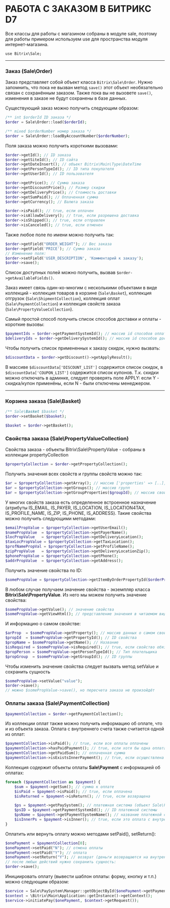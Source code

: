 # РАБОТА С ЗАКАЗОМ В БИТРИКС D7

Все классы для работы с магазином собраны в модуле sale, 
поэтому для работы примером используем use для пространства модуля интернет-магазина.

`use Bitrix\Sale;`

---

### Заказ (Sale\Order)

Заказ представляет собой объект класса `Bitrix\Sale\Order`. 
Нужно запомнить, что пока не вызван метод `save()` этот объект необязательно связан с сохранённым заказом. 
Также пока вы не вызовете `save()`, изменения в заказе не будут сохранены в базе данных.

Существующий заказ можно получить следующим образом:

```php 
/** int $orderId ID заказа */
$order = Sale\Order::load($orderId);

/** mixed $orderNumber номер заказа */
$order = Sale\Order::loadByAccountNumber($orderNumber);
```

Поля заказа можно получить короткими вызовами:

```php 
$order->getId(); // ID заказа
$order->getSiteId(); // ID сайта
$order->getDateInsert(); // объект Bitrix\Main\Type\DateTime
$order->getPersonTypeId(); // ID типа покупателя
$order->getUserId(); // ID пользователя

$order->getPrice(); // Сумма заказа
$order->getDiscountPrice(); // Размер скидки
$order->getDeliveryPrice(); // Стоимость доставки
$order->getSumPaid(); // Оплаченная сумма
$order->getCurrency(); // Валюта заказа

$order->isPaid(); // true, если оплачен
$order->isAllowDelivery(); // true, если разрешена доставка
$order->isShipped(); // true, если отправлен
$order->isCanceled(); // true, если отменен
```

Также любое поле по имени можно получить так:

```php 
$order->getField("ORDER_WEIGHT"); // Вес заказа
$order->getField('PRICE'); // Сумма заказа
// Изменение поля:
$order->setField('USER_DESCRIPTION', 'Комментарий к заказу');
$order->save();
```

Список доступных полей можно получить, вызвав `$order->getAvailableFields()`.

Заказ имеет связь один-ко-многим с несколькими объектами в виде коллекций - коллекция товаров в корзине (`Sale\Basket`), 
коллекция отгрузок (`Sale\ShipmentCollection`), коллекция оплат (`Sale\PaymentCollection`) и коллекция свойств заказа (`Sale\PropertyValueCollection`).

Самый простой способ получить список способов доставки и оплаты - короткие вызовы:

```php 
$paymentIds = $order->getPaymentSystemId(); // массив id способов оплат
$deliveryIds = $order->getDeliverySystemId(); // массив id способов доставки
```

Чтобы получить список примененных к заказу скидок, нужно вызвать:

```php 
$discountData = $order->getDiscount()->getApplyResult();
```

В массиве `$discountData['DISCOUNT_LIST']` содержится список скидок, в `$discountData['COUPON_LIST']` содержится список купонов. 
Т.к. скидки можно отключать в админке, следует проверять поле APPLY: если Y - скидка/купон применёны, если N - были отключены менеджером.

---

### Корзина заказа (Sale\Basket)

```php
/** Sale\Basket $basket */
$order->setBasket($basket);

$basket = $order->getBasket();
```

### Свойства заказа (Sale\PropertyValueCollection)

Свойства заказа - объекты Bitrix\Sale\PropertyValue - собраны в коллекции propertyCollection

```php 
$propertyCollection = $order->getPropertyCollection();
```

Получить значения всех свойств и группы свойств можно так:

```php 
$ar = $propertyCollection->getArray(); // массив ['properties' => [..], 'groups' => [..] ];
$ar = $propertyCollection->getGroups(); // массив групп
$ar = $propertyCollection->getGroupProperties($groupId); // массив свойств, относящихся к группе
```

У многих свойств заказа есть определенное встроенное назначение 
(атрибуты IS_EMAIL, IS_PAYER, IS_LOCATION, IS_LOCATION4TAX, IS_PROFILE_NAME, IS_ZIP, IS_PHONE, IS_ADDRESS). 
Такие свойства можно получить следующими методами:

```php 
$emailPropValue = $propertyCollection->getUserEmail();
$namePropValue  = $propertyCollection->getPayerName();
$locPropValue   = $propertyCollection->getDeliveryLocation();
$taxLocPropValue = $propertyCollection->getTaxLocation();
$profNamePropVal = $propertyCollection->getProfileName();
$zipPropValue   = $propertyCollection->getDeliveryLocationZip();
$phonePropValue = $propertyCollection->getPhone();
$addrPropValue  = $propertyCollection->getAddress();
```

Получить значение свойства по ID:

```php 
$somePropValue = $propertyCollection->getItemByOrderPropertyId($orderPropertyId);
```

В любом случае получаем значение свойства - экземпляр класса **Bitrix\Sale\PropertyValue**. 
Из него мы можем получить значение свойства:

```php 
$somePropValue->getValue(); // значение свойства
$somePropValue->getViewHtml(); // представление значения в читаемом виде (напр. для местоположения - путь страна, регион, город)
```

И информацию о самом свойстве:

```php 
$arProp  = $somePropValue->getProperty(); // массив данных о самом свойстве
$propId  = $somePropValue->getPropertyId(); // ID свойства
$propName = $somePropValue->getName(); // Название
$isRequired = $somePropValue->isRequired(); // true, если свойство обязательное
$propPerson = $somePropValue->getPersonTypeId(); // Тип плательщика
$propGroup  = $somePropValue->getGroupId(); // ID группы
```

Чтобы изменить значение свойства следует вызвать метод setValue и сохранить сущность

```php 
$somePropValue->setValue("value");
$order->save(); 
// можно $somePropValue->save(), но пересчета заказа не произойдёт
```

### Оплаты заказа (Sale\PaymentCollection)

```php 
$paymentCollection = $order->getPaymentCollection();
```

Из коллекции оплат также можно получить информацию об оплате, что и из объекта заказа. Оплата с внутреннего счета также считается одной из оплат:

```php 
$paymentCollection->isPaid(); // true, если все оплаты оплачены
$paymentCollection->hasPaidPayment(); // true, если хотя бы одна оплата оплачена
$paymentCollection->getPaidSum(); // оплаченная сумма
$paymentCollection->isExistsInnerPayment(); // true, если осуществлена оплата с внутреннего счета
```

Коллекция содержит объекты оплаты **Sale\Payment** с информацией об оплатах:

```php 
foreach ($paymentCollection as $payment) {
    $sum = $payment->getSum(); // сумма к оплате
    $isPaid = $payment->isPaid(); // true, если оплачена
    $isReturned = $payment->isReturn(); // true, если возвращена

    $ps = $payment->getPaySystem(); // платежная система (объект Sale\PaySystem\Service)
    $psID = $payment->getPaymentSystemId(); // ID платежной системы
    $psName = $payment->getPaymentSystemName(); // название платежной системы
    $isInnerPs = $payment->isInner(); // true, если это оплата с внутреннего счета
}
```

Оплатить или вернуть оплату можно методами setPaid(), setReturn():

```php 
$onePayment = $paymentCollection[0];
$onePayment->setPaid("N"); // отмена оплаты
$onePayment->setPaid("Y"); // оплата
$onePayment->setReturn("Y"); // возврат (деньги возвращаются на внутренний счет или в платежную систему, если обработчик реализует интерфейс Sale\PaySystem\IRefund)
// после любых действий нужно сохранить сущность:
$order->save();
```

Инициировать оплату (вывести шаблон оплаты: форму, кнопку и т.п.) можно следующим образом:

```php 
$service = Sale\PaySystem\Manager::getObjectById($onePayment->getPaymentSystemId());
$context = \Bitrix\Main\Application::getInstance()->getContext();
$service->initiatePay($onePayment, $context->getRequest());
```